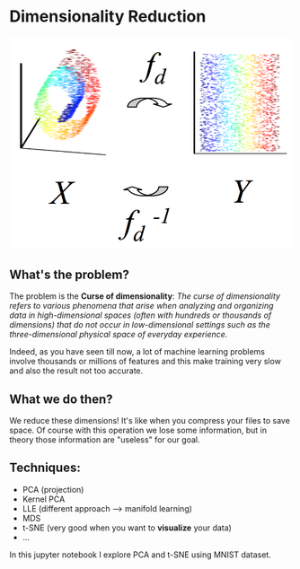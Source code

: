 <h1>Dimensionality Reduction</h1>

![inversion](img/inversion.png)

<h2>What's the problem?</h2>
<p>The problem is the <b>Curse of dimensionality</b>:
<i>The curse of dimensionality refers to various phenomena that arise when analyzing and organizing data in high-dimensional spaces (often with hundreds or thousands of dimensions) that do not occur in low-dimensional settings such as the three-dimensional physical space of everyday experience.</i></p>

<p>Indeed, as you have seen till now, a lot of machine learning problems involve thousands or millions of features and this make training very slow and also the result not too accurate.</p>

<h2>What we do then?</h2>
<p>We reduce these dimensions! It's like when you compress your files to save space. Of course with this operation we lose some information, but in theory those information are "useless" for our goal.</p>

<h2>Techniques:</h2>
<ul>
    <li>PCA (projection)</li>
    <li>Kernel PCA</li>
    <li>LLE (different approach --> manifold learning)</li>
    <li>MDS</li>
    <li>t-SNE (very good when you want to <b>visualize</b> your data)</li>
    <li>...</li>
</ul>

In this jupyter notebook I explore PCA and t-SNE using MNIST dataset.
